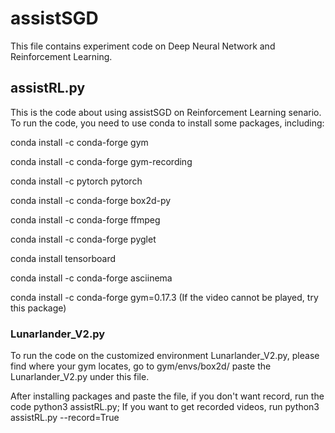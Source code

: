 # assistSGD

This file contains experiment code on Deep Neural Network and Reinforcement Learning.

## assistRL.py
This is the code about using assistSGD on Reinforcement Learning senario. 
To run the code, you need to use conda to install some packages, including:

conda install -c conda-forge gym

conda install -c conda-forge gym-recording

conda install -c pytorch pytorch

conda install -c conda-forge box2d-py

conda install -c conda-forge ffmpeg

conda install -c conda-forge pyglet

conda install tensorboard

conda install -c conda-forge asciinema

conda install -c conda-forge gym=0.17.3 (If the video cannot be played, try this package)

### Lunarlander_V2.py
To run the code on the customized environment Lunarlander_V2.py, please find where your gym locates, go to gym/envs/box2d/ paste the Lunarlander_V2.py under this file.

After installing packages and paste the file, if you don't want record, run the code python3 assistRL.py; If you want to get recorded videos, run python3 assistRL.py --record=True

